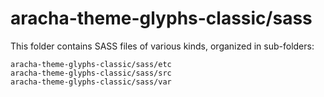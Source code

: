 # aracha-theme-glyphs-classic/sass

This folder contains SASS files of various kinds, organized in sub-folders:

    aracha-theme-glyphs-classic/sass/etc
    aracha-theme-glyphs-classic/sass/src
    aracha-theme-glyphs-classic/sass/var
